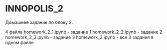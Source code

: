 # INNOPOLIS_2

Домашнее задание по блоку 2.

4 файла
homework_2_1.ipynb - задание 1
homework_2_2.ipynb - задание 2
homework_2_3.ipynb - задание 3
homework_2.ipynb - все 3 задания в одном файле
